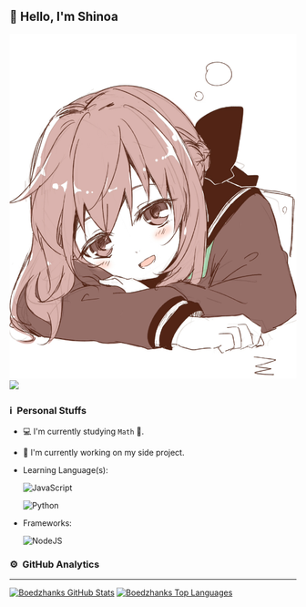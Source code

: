 ## 👋 Hello, I'm Shinoa

![Banner](Hiiragi.Shinoa.full.1936752.jpg) <br />
[<img src="https://img.shields.io/badge/instagram-%23E4405F.svg?&style=for-the-badge&logo=instagram&logoColor=white">](https://instagram.com/shinoahiiraginime)

### ℹ &nbsp;Personal Stuffs
- 💻 I'm currently studying `Math` 🚀.
- 🔭 I'm currently working on my side project.
- Learning Language(s): &nbsp;

  ![JavaScript](https://img.shields.io/badge/JavaScript-323330?style=for-the-badge&logo=javascript&logoColor=F7DF1E)
  
  ![Python](https://img.shields.io/badge/python-323330?style=for-the-badge&logo=python&logoColor=blue)

- Frameworks: &nbsp;

  ![NodeJS](https://img.shields.io/badge/Node.js-43853D?style=for-the-badge&logo=node.js&logoColor=white)


### ⚙ &nbsp;GitHub Analytics

---

[![Boedzhanks GitHub Stats](https://github-readme-stats.vercel.app/api?username=boedzhanks&show_icons=true&hide=issues&theme=radical)](https://github-readme-stats.vercel.app)
[![Boedzhanks Top Languages](https://github-readme-stats.vercel.app/api/top-langs?username=boedzhanks&layout=compact&theme=radical)](https://github-readme-stats.vercel.app)
